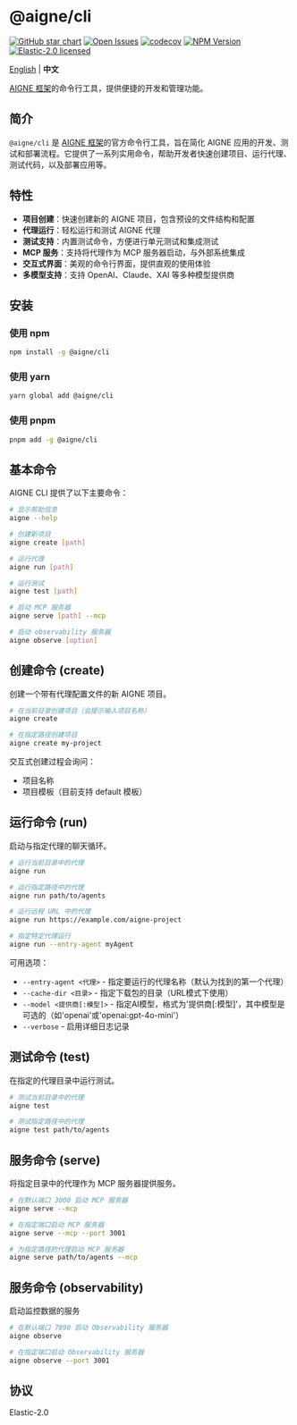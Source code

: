 # @aigne/cli

[![GitHub star chart](https://img.shields.io/github/stars/AIGNE-io/aigne-framework?style=flat-square)](https://star-history.com/#AIGNE-io/aigne-framework)
[![Open Issues](https://img.shields.io/github/issues-raw/AIGNE-io/aigne-framework?style=flat-square)](https://github.com/AIGNE-io/aigne-framework/issues)
[![codecov](https://codecov.io/gh/AIGNE-io/aigne-framework/graph/badge.svg?token=DO07834RQL)](https://codecov.io/gh/AIGNE-io/aigne-framework)
[![NPM Version](https://img.shields.io/npm/v/@aigne/cli)](https://www.npmjs.com/package/@aigne/cli)
[![Elastic-2.0 licensed](https://img.shields.io/npm/l/@aigne/cli)](https://github.com/AIGNE-io/aigne-framework/blob/main/LICENSE)

[English](README.md) | **中文**

[AIGNE 框架](https://github.com/AIGNE-io/aigne-framework)的命令行工具，提供便捷的开发和管理功能。

## 简介

`@aigne/cli` 是 [AIGNE 框架](https://github.com/AIGNE-io/aigne-framework)的官方命令行工具，旨在简化 AIGNE 应用的开发、测试和部署流程。它提供了一系列实用命令，帮助开发者快速创建项目、运行代理、测试代码，以及部署应用等。

## 特性

- **项目创建**：快速创建新的 AIGNE 项目，包含预设的文件结构和配置
- **代理运行**：轻松运行和测试 AIGNE 代理
- **测试支持**：内置测试命令，方便进行单元测试和集成测试
- **MCP 服务**：支持将代理作为 MCP 服务器启动，与外部系统集成
- **交互式界面**：美观的命令行界面，提供直观的使用体验
- **多模型支持**：支持 OpenAI、Claude、XAI 等多种模型提供商

## 安装

### 使用 npm

```bash
npm install -g @aigne/cli
```

### 使用 yarn

```bash
yarn global add @aigne/cli
```

### 使用 pnpm

```bash
pnpm add -g @aigne/cli
```

## 基本命令

AIGNE CLI 提供了以下主要命令：

```bash
# 显示帮助信息
aigne --help

# 创建新项目
aigne create [path]

# 运行代理
aigne run [path]

# 运行测试
aigne test [path]

# 启动 MCP 服务器
aigne serve [path] --mcp

# 启动 observability 服务器
aigne observe [option]
```

## 创建命令 (create)

创建一个带有代理配置文件的新 AIGNE 项目。

```bash
# 在当前目录创建项目（会提示输入项目名称）
aigne create

# 在指定路径创建项目
aigne create my-project
```

交互式创建过程会询问：

- 项目名称
- 项目模板（目前支持 default 模板）

## 运行命令 (run)

启动与指定代理的聊天循环。

```bash
# 运行当前目录中的代理
aigne run

# 运行指定路径中的代理
aigne run path/to/agents

# 运行远程 URL 中的代理
aigne run https://example.com/aigne-project

# 指定特定代理运行
aigne run --entry-agent myAgent
```

可用选项：

- `--entry-agent <代理>` - 指定要运行的代理名称（默认为找到的第一个代理）
- `--cache-dir <目录>` - 指定下载包的目录（URL模式下使用）
- `--model <提供商[:模型]>` - 指定AI模型，格式为'提供商\[:模型]'，其中模型是可选的（如'openai'或'openai:gpt-4o-mini'）
- `--verbose` - 启用详细日志记录

## 测试命令 (test)

在指定的代理目录中运行测试。

```bash
# 测试当前目录中的代理
aigne test

# 测试指定路径中的代理
aigne test path/to/agents
```

## 服务命令 (serve)

将指定目录中的代理作为 MCP 服务器提供服务。

```bash
# 在默认端口 3000 启动 MCP 服务器
aigne serve --mcp

# 在指定端口启动 MCP 服务器
aigne serve --mcp --port 3001

# 为指定路径的代理启动 MCP 服务器
aigne serve path/to/agents --mcp
```

## 服务命令 (observability)

启动监控数据的服务

```bash
# 在默认端口 7890 启动 Observability 服务器
aigne observe

# 在指定端口启动 Observability 服务器
aigne observe --port 3001
```

## 协议

Elastic-2.0
